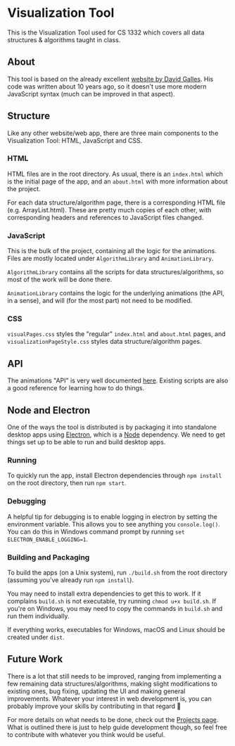 # Visualization Tool
This is the Visualization Tool used for CS 1332 which covers all data structures & algorithms taught in class.

## About

This tool is based on the already excellent [website by David Galles](https://www.cs.usfca.edu/~galles/visualization). His code was written about 10 years ago, so it doesn't use more modern JavaScript syntax (much can be improved in that aspect).

## Structure

Like any other website/web app, there are three main components to the Visualization Tool: HTML, JavaScript and CSS.

### HTML

HTML files are in the root directory. As usual, there is an `index.html` which is the initial page of the app, and an `about.html` with more information about the project.

For each data structure/algorithm page, there is a corresponding HTML file (e.g. ArrayList.html). These are pretty much copies of each other, with corresponding headers and references to JavaScript files changed.

### JavaScript

This is the bulk of the project, containing all the logic for the animations. Files are mostly located under `AlgorithmLibrary` and `AnimationLibrary`.

`AlgorithmLibrary` contains all the scripts for data structures/algorithms, so most of the work will be done there.

`AnimationLibrary` contains the logic for the underlying animations (the API, in a sense), and will (for the most part) not need to be modified.

### CSS

`visualPages.css` styles the "regular" `index.html` and `about.html` pages, and `visualizationPageStyle.css` styles data structure/algorithm pages.

## API

The animations "API" is very well documented [here](https://www.cs.usfca.edu/~galles/visualization/source.html). Existing scripts are also a good reference for learning how to do things.

## Node and Electron

One of the ways the tool is distributed is by packaging it into standalone desktop apps using [Electron](https://electronjs.org), which is a [Node](https://nodejs.org/en) dependency. We need to get things set up to be able to run and build desktop apps. 

### Running

To quickly run the app, install Electron dependencies through `npm install` on the root directory, then run `npm start`.

### Debugging

A helpful tip for debugging is to enable logging in electron by setting the environment variable.  This allows you to see anything you `console.log()`.  You can do this in Windows command prompt by running `set ELECTRON_ENABLE_LOGGING=1`.
### Building and Packaging

To build the apps (on a Unix system), run `./build.sh` from the root directory (assuming you've already run `npm install`).

You may need to install extra dependencies to get this to work. If it complains `build.sh` is not executable, try running `chmod u+x build.sh`. If you're on Windows, you may need to copy the commands in `build.sh` and run them individually.

If everything works, executables for Windows, macOS and Linux should be created under `dist`.

## Future Work

There is a lot that still needs to be improved, ranging from implementing a few remaining data structures/algorithms, making slight modifications to existing ones, bug fixing, updating the UI and making general improvements. Whatever your interest in web development is, you can probably improve your skills by contributing in that regard 🙂

For more details on what needs to be done, check out the [Projects page](https://github.gatech.edu/rpontes3/visualization-tool/projects). What is outlined there is just to help guide development though, so feel free to contribute with whatever you think would be useful.
